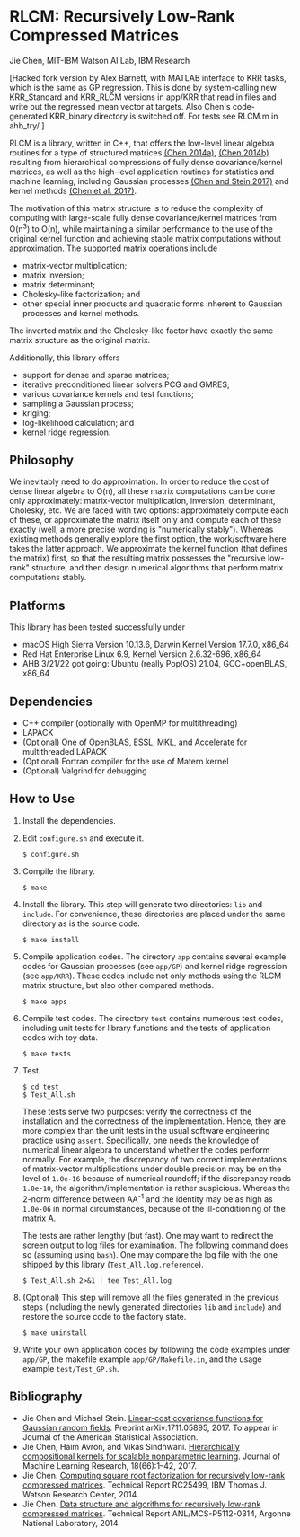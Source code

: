 # RLCM: Recursively Low-Rank Compressed Matrices

Jie Chen, MIT-IBM Watson AI Lab, IBM Research

[Hacked fork version by Alex Barnett, with MATLAB interface to KRR tasks, which is the same as GP regression. This is done by system-calling new KRR_Standard and KRR_RLCM versions in app/KRR that read in files and write out the regressed mean vector at targets. Also Chen's code-generated KRR_binary directory is switched off. For tests see RLCM.m in ahb_try/ ]

RLCM is a library, written in C++, that offers the low-level linear algebra routines for a type of structured matrices [(Chen 2014a)](#Chen2014a), [(Chen 2014b)](#Chen2014b) resulting from hierarchical compressions of fully dense covariance/kernel matrices, as well as the high-level application routines for statistics and machine learning, including Gaussian processes [(Chen and Stein 2017)](#Chen2017b) and kernel methods [(Chen et al. 2017)](#Chen2017a).

The motivation of this matrix structure is to reduce the complexity of computing with large-scale fully dense covariance/kernel matrices from O(n<sup>3</sup>) to O(n), while maintaining a similar performance to the use of the original kernel function and achieving stable matrix computations without approximation. The supported matrix operations include

- matrix-vector multiplication;
- matrix inversion;
- matrix determinant;
- Cholesky-like factorization; and
- other special inner products and quadratic forms inherent to Gaussian processes and kernel methods.

The inverted matrix and the Cholesky-like factor have exactly the same matrix structure as the original matrix.

Additionally, this library offers

- support for dense and sparse matrices;
- iterative preconditioned linear solvers PCG and GMRES;
- various covariance kernels and test functions;
- sampling a Gaussian process;
- kriging;
- log-likelihood calculation; and
- kernel ridge regression.

## Philosophy

We inevitably need to do approximation. In order to reduce the cost of dense linear algebra to O(n), all these matrix computations can be done only approximately: matrix-vector multiplication, inversion, determinant, Cholesky, etc. We are faced with two options: approximately compute each of these, or approximate the matrix itself only and compute each of these exactly (well, a more precise wording is "numerically stably"). Whereas existing methods generally explore the first option, the work/software here takes the latter approach. We approximate the kernel function (that defines the matrix) first, so that the resulting matrix possesses the "recursive low-rank" structure, and then design numerical algorithms that perform matrix computations stably.

## Platforms

This library has been tested successfully under

- macOS High Sierra Version 10.13.6, Darwin Kernel Version 17.7.0, x86_64
- Red Hat Enterprise Linux 6.9, Kernel Version 2.6.32-696, x86_64
- AHB 3/21/22 got going: Ubuntu (really Pop!OS) 21.04, GCC+openBLAS, x86_64

## Dependencies

- C++ compiler (optionally with OpenMP for multithreading)
- LAPACK
- (Optional) One of OpenBLAS, ESSL, MKL, and Accelerate for multithreaded LAPACK
- (Optional) Fortran compiler for the use of Matern kernel
- (Optional) Valgrind for debugging

## How to Use

1. Install the dependencies.

1. Edit `configure.sh` and execute it.

	```shell
	$ configure.sh
	```

1. Compile the library.

	```shell
	$ make
	```

1. Install the library. This step will generate two directories: `lib` and `include`. For convenience, these directories are placed under the same directory as is the source code.

	```shell
	$ make install
	```

1. Compile application codes. The directory `app` contains several example codes for Gaussian processes (see `app/GP`) and kernel ridge regression (see `app/KRR`). These codes include not only methods using the RLCM matrix structure, but also  other compared methods.

	```shell
	$ make apps
	```

1. Compile test codes. The directory `test` contains numerous test codes, including unit tests for library functions and the tests of application codes with toy data.

	```shell
	$ make tests
	```

1. Test.

	```shell
	$ cd test
	$ Test_All.sh
	```
	These tests serve two purposes: verify the correctness of the installation and the correctness of the implementation. Hence, they are more complex than the unit tests in the usual software engineering practice using `assert`. Specifically, one needs the knowledge of numerical linear algebra to understand whether the codes perform normally. For example, the discrepancy of two correct implementations of matrix-vector multiplications under double precision may be on the level of `1.0e-16` because of numerical roundoff; if the discrepancy reads `1.0e-10`, the algorithm/implementation is rather suspicious. Whereas the 2-norm difference between AA<sup>-1</sup> and the identity may be as high as `1.0e-06` in normal circumstances, because of the ill-conditioning of the matrix A.

	The tests are rather lengthy (but fast). One may want to redirect the screen output to log files for examination. The following command does so (assuming using `bash`). One may compare the log file with the one shipped by this library (`Test_All.log.reference`).
	
	```shell
	$ Test_All.sh 2>&1 | tee Test_All.log
	```
	
1. (Optional) This step will remove all the files generated in the previous steps (including the newly generated directories `lib` and `include`) and restore the source code to the factory state.

	```shell
	$ make uninstall
	```

1. Write your own application codes by following the code examples under `app/GP`, the makefile example `app/GP/Makefile.in`, and the usage example `test/Test_GP.sh`.

## Bibliography

- <a name="Chen2017b"></a>Jie Chen and Michael Stein. [Linear-cost covariance functions for Gaussian random fields](http://arxiv.org/abs/1711.05895). Preprint arXiv:1711.05895, 2017. To appear in Journal of the American Statistical Association.
- <a name="Chen2017a"></a>Jie Chen, Haim Avron, and Vikas Sindhwani. [Hierarchically compositional kernels for scalable nonparametric learning](http://jmlr.org/papers/v18/15-376.html). Journal of Machine Learning Research, 18(66):1–42, 2017.
- <a name="Chen2014b"></a>Jie Chen. [Computing square root factorization for recursively low-rank compressed matrices](https://jiechenjiechen.github.io/pub/rlcm_sqrt_root.pdf). Technical Report RC25499, IBM Thomas J. Watson Research Center, 2014.
- <a name="Chen2014a"></a>Jie Chen. [Data structure and algorithms for recursively low-rank compressed matrices](https://jiechenjiechen.github.io/pub/rlcm.pdf). Technical Report ANL/MCS-P5112-0314, Argonne National Laboratory, 2014.


